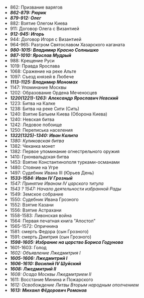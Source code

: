- 862: Призвание варягов
- __*862-879: Рюрик*__
- __*879-912: Олег*__
- 882: Взятие Олегом Киева
- 911: Договор Олега с Византией
- __*912-945: Игорь*__
- 944: Договор Игоря с Византией
- 964-965: Разгром Святославом Хазарского каганата
- __*980-1015: Владимир Красно Солнышко*__
- __*987-1010: Ярослав Мудрый*__
- 988: Крещение Руси
- 1019: Правда Ярослава
- 1068: Сражение на реке Альте
- 1097: Съезд князей в Любече
- __*1113-1125: Владимир Мономах*__
- 1147: Упоминание Москвы
- 1202: Образование Ордена Меченосцев
- __*1220(1221)-1263: Александр Ярославич Невский*__
- 1223: Битва на Калке
- 1238: Битва на реке Сити (Сить)
- 1240: Взятие Батыем Киева (Оборона Киева)
- 1240: Невская битва
- 1242: Ледовое побоище
- 1250: Переписька населения
- __*1322(1325)-1340: Иван Калита*__
- *1380: Куликовская битва*
- 1382: Чеканка монет
- 1382: Первое упоминание огнестрельного оружия
- 1410: Грюнвальдская битва
- 1453: Взятие Константинополя турками-османами
- 1480: Стояние на Угре
- 1497: Судебник Ивана III (Юрьев День)
- __*1533-1584: Иван IV Грозный*__
- *1547: Принятие Иваном IV царского титула*
- *1543 ? 1547: Начало деятельности избранной Рады*
- 1549: Земское собрание
- 1550: Судебник Ивана Грозного
- 1552: Взятие Казани
- 1556: Взятие Астрахани
- 1558-1583: Ливонская война
- 1564: Первая печатная книга "Апостол"
- 1565-1572: Опричнина
- 1581: смерть Федора (сын Грозного)
- 1591: смерть Дмитрия (сын Грозного)
- __*1598-1605: Избрание на царство Бориса Годунова*__
- 1601-1603: Голод
- *1602: Объявление Лжедмитрия I*
- __*1605-1606: Лжедмитрий I*__
- __*1606-1610: Василий IV Шуйский*__
- __*1608: Лжедмитрий II*__
- *1608: Осада Москвы Лжедмитрием II*
- 1611: Восстание Минина и Пожарского
- *1612: Освобождение Литвы Вторым народным ополчением*
- __*1613: Михаил Фёдорович Романов*__